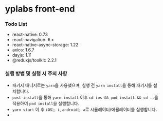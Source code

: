 # yplabs front-end
### Todo List

- react-native: 0.73
- react-navigation: 6.x
- react-native-async-storage: 1.22
- axios: 1.6.7
- dayjs: 1.11
- @reduxjs/toolkit: 2.2.1

### 실행 방법 및 실행 시 주의 사항
- 패키지 매니저로는 `yarn`을 사용했으며, 실행 전 `yarn install`을 통해 패키지를 설치합니다.
- `post-install`을 통해 `yarn install` 이후 `cd ios && pod install && cd ..`을 적용하여 `pod install`을 실행합니다.
- `yarn start` 이 후 `iOS는 i`, `android는 a`로 시뮬레이터/에뮬레이터를 실행합니다.
- 

